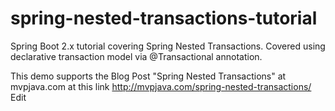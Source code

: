 # spring-nested-transactions-tutorial
Spring Boot 2.x tutorial covering Spring Nested Transactions. Covered using declarative transaction model via @Transactional annotation.


This demo supports the Blog Post "Spring Nested Transactions" at mvpjava.com at this link http://mvpjava.com/spring-nested-transactions/ ‎Edit
